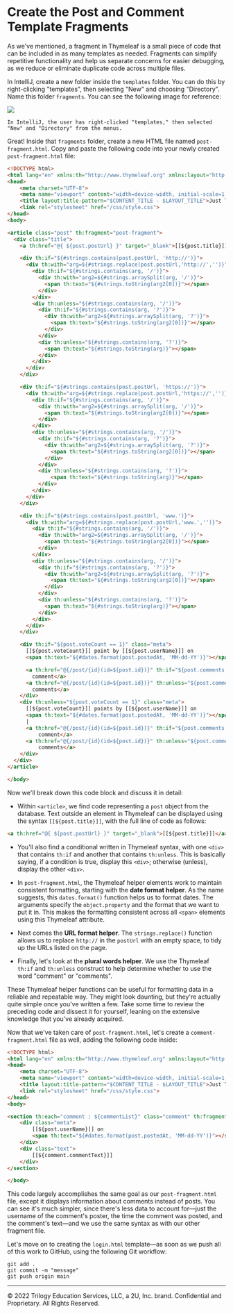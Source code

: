 # Create the Post and Comment Template Fragments

As we've mentioned, a fragment in Thymeleaf is a small piece of code that can be included in as many templates as needed. Fragments can simplify repetitive functionality and help us separate concerns for easier debugging, as we reduce or eliminate duplicate code across multiple files.

In IntelliJ, create a new folder inside the `templates` folder. You can do this by right-clicking "templates", then selecting "New" and choosing "Directory". Name this folder `fragments`. You can see the following image for reference:

![](../Images/200-new-directory.png)

`In IntelliJ, the user has right-clicked "templates," then selected "New" and "Directory" from the menus.`

Great! Inside that `fragments` folder, create a new HTML file named `post-fragment.html`. Copy and paste the following code into your newly created `post-fragment.html` file:

```html
<!DOCTYPE html>
<html lang="en" xmlns:th="http://www.thymeleaf.org" xmlns:layout="http://www.ultraq.net.nz/thymeleaf/layout">
<head>
    <meta charset="UTF-8">
    <meta name="viewport" content="width=device-width, initial-scale=1, shrink-to-fit=no">
    <title layout:title-pattern="$CONTENT_TITLE - $LAYOUT_TITLE">Just Tech News</title>
    <link rel="stylesheet" href="/css/style.css">
</head>
<body>

<article class="post" th:fragment="post-fragment">
  <div class="title">
    <a th:href="@{ ${post.postUrl} }" target="_blank">[[${post.title}]]</a>

    <div th:if="${#strings.contains(post.postUrl, 'http://')}">
      <div th:with="arg=${#strings.replace(post.postUrl,'http://','')}">
        <div th:if="${#strings.contains(arg, '/')}">
          <div th:with="arg2=${#strings.arraySplit(arg, '/')}">
            <span th:text="${#strings.toString(arg2[0])}"></span>
          </div>
        </div>
        <div th:unless="${#strings.contains(arg, '/')}">
          <div th:if="${#strings.contains(arg, '?')}">
            <div th:with="arg2=${#strings.arraySplit(arg, '?')}">
              <span th:text="${#strings.toString(arg2[0])}"></span>
            </div>
          </div>
          <div th:unless="${#strings.contains(arg, '?')}">
            <span th:text="${#strings.toString(arg)}"></span>
          </div>
        </div>
      </div>
    </div>

    <div th:if="${#strings.contains(post.postUrl, 'https://')}">
      <div th:with="arg=${#strings.replace(post.postUrl,'https://','')}">
        <div th:if="${#strings.contains(arg, '/')}">
          <div th:with="arg2=${#strings.arraySplit(arg, '/')}">
            <span th:text="${#strings.toString(arg2[0])}"></span>
          </div>
        </div>
        <div th:unless="${#strings.contains(arg, '/')}">
          <div th:if="${#strings.contains(arg, '?')}">
            <div th:with="arg2=${#strings.arraySplit(arg, '?')}">
              <span th:text="${#strings.toString(arg2[0])}"></span>
            </div>
          </div>
          <div th:unless="${#strings.contains(arg, '?')}">
              <span th:text="${#strings.toString(arg)}"></span>
          </div>
        </div>
      </div>
    </div>

    <div th:if="${#strings.contains(post.postUrl, 'www.')}">
      <div th:with="arg=${#strings.replace(post.postUrl,'www.','')}">
        <div th:if="${#strings.contains(arg, '/')}">
          <div th:with="arg2=${#strings.arraySplit(arg, '/')}">
            <span th:text="${#strings.toString(arg2[0])}"></span>
          </div>
        </div>
        <div th:unless="${#strings.contains(arg, '/')}">
          <div th:if="${#strings.contains(arg, '?')}">
            <div th:with="arg2=${#strings.arraySplit(arg, '?')}">
              <span th:text="${#strings.toString(arg2[0])}"></span>
            </div>
          </div>
          <div th:unless="${#strings.contains(arg, '?')}">
            <span th:text="${#strings.toString(arg)}"></span>
          </div>
        </div>
      </div>
    </div>

    <div th:if="${post.voteCount == 1}" class="meta">
      [[${post.voteCount}]] point by [[${post.userName}]] on
      <span th:text="${#dates.format(post.postedAt, 'MM-dd-YY')}"></span>

      <a th:href="@{/post/{id}(id=${post.id})}" th:if="${post.comments.size() == 1}">[[${post.comments.size()}]]
        comment</a>
      <a th:href="@{/post/{id}(id=${post.id})}" th:unless="${post.comments.size() == 1}">[[${post.comments.size()}]]
        comments</a>
    </div>
    <div th:unless="${post.voteCount == 1}" class="meta">
      [[${post.voteCount}]] points by [[${post.userName}]] on
      <span th:text="${#dates.format(post.postedAt, 'MM-dd-YY')}"></span>
      |
      <a th:href="@{/post/{id}(id=${post.id})}" th:if="${post.comments.size() == 1}">[[${post.comments.size()}]]
          comment</a>
      <a th:href="@{/post/{id}(id=${post.id})}" th:unless="${post.comments.size() == 1}">[[${post.comments.size()}]]
          comments</a>
    </div>
  </div>
</article>

</body>
```

Now we'll break down this code block and discuss it in detail:

* Within `<article>`, we find code representing a `post` object from the database. Text outside an element in Thymeleaf can be displayed using the syntax `[[${post.title}]]`, with the full line of code as follows:

```html
<a th:href="@{ ${post.postUrl} }" target="_blank">[[${post.title}]]</a>
```

* You'll also find a conditional written in Thymeleaf syntax, with one `<div>` that contains `th:if` and another that contains `th:unless`. This is basically saying, if a condition is true, display this `<div>`; otherwise (unless), display the other `<div>`.

* In `post-fragment.html`, the Thymeleaf helper elements work to maintain consistent formatting, starting with the **date format helper**. As the name suggests, this `dates.format()` function helps us to format dates. The arguments specify the `object.property` and the format that we want to put it in. This makes the formatting consistent across all `<span>` elements using this Thymeleaf attribute.

* Next comes the **URL format helper**. The `strings.replace()` function allows us to replace `http://` in the `postUrl` with an empty space, to tidy up the URLs listed on the page.

* Finally, let's look at the **plural words helper**. We use the Thymeleaf `th:if` and `th:unless` construct to help determine whether to use the word "comment" or "comments".

These Thymeleaf helper functions can be useful for formatting data in a reliable and repeatable way. They might look daunting, but they're actually quite simple once you've written a few. Take some time to review the preceding code and dissect it for yourself, leaning on the extensive knowledge that you've already acquired.

Now that we've taken care of `post-fragment.html`, let's create a `comment-fragment.html` file as well, adding the following code inside:

```html
<!DOCTYPE html>
<html lang="en" xmlns:th="http://www.thymeleaf.org" xmlns:layout="http://www.ultraq.net.nz/thymeleaf/layout">
<head>
    <meta charset="UTF-8">
    <meta name="viewport" content="width=device-width, initial-scale=1, shrink-to-fit=no">
    <title layout:title-pattern="$CONTENT_TITLE - $LAYOUT_TITLE">Just Tech News</title>
    <link rel="stylesheet" href="/css/style.css">
</head>
<body>

<section th:each="comment : ${commentList}" class="comment" th:fragment="comment-fragment">
    <div class="meta">
        [[${post.userName}]] on
        <span th:text="${#dates.format(post.postedAt, 'MM-dd-YY')}"></span>
    </div>
    <div class="text">
        [[${comment.commentText}]]
    </div>
</section>

</body>
```

This code largely accomplishes the same goal as our `post-fragment.html` file, except it displays information about comments instead of posts. You can see it's much simpler, since there's less data to account for—just the username of the comment's poster, the time the comment was posted, and the comment's text—and we use the same syntax as with our other fragment file.

Let's move on to creating the `login.html` template—as soon as we push all of this work to GitHub, using the following Git workflow:

```console
git add .
git commit -m "message"
git push origin main
```

---
© 2022 Trilogy Education Services, LLC, a 2U, Inc. brand. Confidential and Proprietary. All Rights Reserved.
